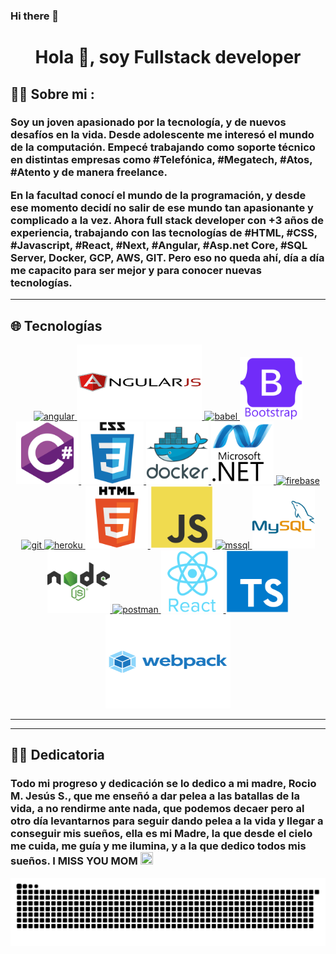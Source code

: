 ### Hi there 👋

<!--
**carlos0718/carlos0718** is a ✨ _special_ ✨ repository because its `README.md` (this file) appears on your GitHub profile.

Here are some ideas to get you started:

- 🔭 I’m currently working on ...
- 🌱 I’m currently learning ...
- 👯 I’m looking to collaborate on ...
- 🤔 I’m looking for help with ...
- 💬 Ask me about ...
- 📫 How to reach me: ...
- 😄 Pronouns: ...
- ⚡ Fun fact: ...
-->


<h1 align="center">Hola 👋, soy Fullstack developer </h1>

<h2>🧑‍🏫 Sobre mi :</h2>  <h3 style="align-item: justify">Soy un joven apasionado por la tecnología, y de nuevos desafíos en la vida. Desde adolescente me interesó el mundo de la computación. Empecé trabajando como soporte técnico en distintas empresas como #Telefónica, #Megatech, #Atos, #Atento y de manera freelance.
  
En la facultad conocí el mundo de la programación, y desde ese momento decidí no salir de ese mundo tan apasionante y complicado a la vez. Ahora full stack developer con +3 años de experiencia, trabajando con las tecnologías de #HTML, #CSS, #Javascript, #React, #Next, #Angular, #Asp.net Core, #SQL Server, Docker, GCP, AWS, GIT. Pero eso no queda ahí, día a día me capacito para ser mejor y para conocer nuevas tecnologías.
</h3>

---

<h2 align="left">🌐 Tecnologías</h2>

<p align="center" style="align-item: justify"> <a href="https://angular.io" target="_blank" rel="noreferrer"> <img src="https://angular.io/assets/images/logos/angular/angular.svg" alt="angular" width="100" height="100"/> </a> <a href="https://angular.io" target="_blank" rel="noreferrer"> <img src="https://raw.githubusercontent.com/devicons/devicon/master/icons/angularjs/angularjs-original-wordmark.svg" alt="angularjs" width="200" height="120"/> </a> <a href="https://babeljs.io/" target="_blank" rel="noreferrer"> <img src="https://www.vectorlogo.zone/logos/babeljs/babeljs-icon.svg" alt="babel" width="100" height="100"/> </a> <a href="https://getbootstrap.com" target="_blank" rel="noreferrer"> <img src="https://raw.githubusercontent.com/devicons/devicon/master/icons/bootstrap/bootstrap-plain-wordmark.svg" alt="bootstrap" width="100" height="100"/> </a> <a href="https://www.w3schools.com/cs/" target="_blank" rel="noreferrer"> <img src="https://raw.githubusercontent.com/devicons/devicon/master/icons/csharp/csharp-original.svg" alt="csharp" width="100" height="100"/> </a> <a href="https://www.w3schools.com/css/" target="_blank" rel="noreferrer"> <img src="https://raw.githubusercontent.com/devicons/devicon/master/icons/css3/css3-original-wordmark.svg" alt="css3" width="100" height="100"/> </a> <a href="https://www.docker.com/" target="_blank" rel="noreferrer"> <img src="https://raw.githubusercontent.com/devicons/devicon/master/icons/docker/docker-original-wordmark.svg" alt="docker" width="100" height="100"/> </a> <a href="https://dotnet.microsoft.com/" target="_blank" rel="noreferrer"> <img src="https://raw.githubusercontent.com/devicons/devicon/master/icons/dot-net/dot-net-original-wordmark.svg" alt="dotnet" width="100" height="100"/> </a> <a href="https://firebase.google.com/" target="_blank" rel="noreferrer"> <img src="https://www.vectorlogo.zone/logos/firebase/firebase-icon.svg" alt="firebase" width="100" height="100"/> </a> <a href="https://git-scm.com/" target="_blank" rel="noreferrer"> <img src="https://www.vectorlogo.zone/logos/git-scm/git-scm-icon.svg" alt="git" width="100" height="100"/> </a> <a href="https://heroku.com" target="_blank" rel="noreferrer"> <img src="https://www.vectorlogo.zone/logos/heroku/heroku-icon.svg" alt="heroku" width="100" height="100"/> </a> <a href="https://www.w3.org/html/" target="_blank" rel="noreferrer"> <img src="https://raw.githubusercontent.com/devicons/devicon/master/icons/html5/html5-original-wordmark.svg" alt="html5" width="100" height="100"/> </a> <a href="https://developer.mozilla.org/en-US/docs/Web/JavaScript" target="_blank" rel="noreferrer"> <img src="https://raw.githubusercontent.com/devicons/devicon/master/icons/javascript/javascript-original.svg" alt="javascript" width="100" height="100"/> </a> <a href="https://www.microsoft.com/en-us/sql-server" target="_blank" rel="noreferrer"> <img src="https://www.svgrepo.com/show/303229/microsoft-sql-server-logo.svg" alt="mssql" width="100" height="100"/> </a> <a href="https://www.mysql.com/" target="_blank" rel="noreferrer"> <img src="https://raw.githubusercontent.com/devicons/devicon/master/icons/mysql/mysql-original-wordmark.svg" alt="mysql" width="100" height="100"/> </a> <a href="https://nodejs.org" target="_blank" rel="noreferrer"> <img src="https://raw.githubusercontent.com/devicons/devicon/master/icons/nodejs/nodejs-original-wordmark.svg" alt="nodejs" width="100" height="100"/> </a> <a href="https://postman.com" target="_blank" rel="noreferrer"> <img src="https://www.vectorlogo.zone/logos/getpostman/getpostman-icon.svg" alt="postman" width="100" height="100"/> </a> <a href="https://reactjs.org/" target="_blank" rel="noreferrer"> <img src="https://raw.githubusercontent.com/devicons/devicon/master/icons/react/react-original-wordmark.svg" alt="react" width="100" height="100"/> </a> <a href="https://www.typescriptlang.org/" target="_blank" rel="noreferrer"> <img src="https://raw.githubusercontent.com/devicons/devicon/master/icons/typescript/typescript-original.svg" alt="typescript" width="100" height="100"/> </a> <a href="https://webpack.js.org" target="_blank" rel="noreferrer"> <img src="https://raw.githubusercontent.com/devicons/devicon/d00d0969292a6569d45b06d3f350f463a0107b0d/icons/webpack/webpack-original-wordmark.svg" alt="webpack" width="200" height="150"/> </a> </p>

---
<!--
<h2 align="left">🔭 Contactame</h2>
<p align="center" style="display:flex; justify-content:space-around">
<a href="https://twitter.com/alfrejs_v7" target="blank"><img align="center" src="https://raw.githubusercontent.com/rahuldkjain/github-profile-readme-generator/master/src/images/icons/Social/twitter.svg" alt="alfrejs_v7" height="30" width="40" /></a>
<a href="https://linkedin.com/in/https://www.linkedin.com/in/carlos-jesus-4950b8173" target="blank"><img align="center" src="https://raw.githubusercontent.com/rahuldkjain/github-profile-readme-generator/master/src/images/icons/Social/linked-in-alt.svg" alt="https://www.linkedin.com/in/carlos-jesus-4950b8173" height="30" width="40" /></a>
<a href="https://discord.gg/https://discord.gg/PNaZFVtV" target="blank"><img align="center" src="https://raw.githubusercontent.com/rahuldkjain/github-profile-readme-generator/master/src/images/icons/Social/discord.svg" alt="https://discord.gg/PNaZFVtV" height="30" width="40" /></a>
</p>
-->
---

<h2>🧖‍♀️ Dedicatoria </h2> <h3 style="align-item: justify"> Todo mi progreso y dedicación se lo dedico a mi madre, Rocio M. Jesús S., que me enseñó a dar pelea a las batallas de la vida, a no rendirme ante nada, que podemos decaer pero al otro día levantarnos para seguir dando pelea a la vida y llegar a conseguir mis sueños, ella es mi Madre, la que desde el cielo me cuida, me guía y me ilumina, y a la que dedico todos mis sueños. I MISS YOU MOM <img src="https://pic.sopili.net/pub/emoji/twitter/2/72x72/1f493.png" width=20 height=20></h3>

![Snake animation](https://github.com/carlos0718/carlos0718/blob/main/github-contribution-grid-snake.svg)
